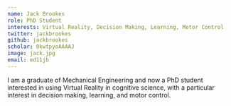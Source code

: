 ```yaml
---
name: Jack Brookes
role: PhD Student
interests: Virtual Reality, Decision Making, Learning, Motor Control
twitter: jackbrookes
github: jackbrookes
scholar: 0kwtpyoAAAAJ
image: jack.jpg
email: ed11jb
---
```



I am a graduate of Mechanical Engineering and now a PhD student interested in using Virtual Reality in cognitive science, with a particular interest in decision making, learning, and motor control.
